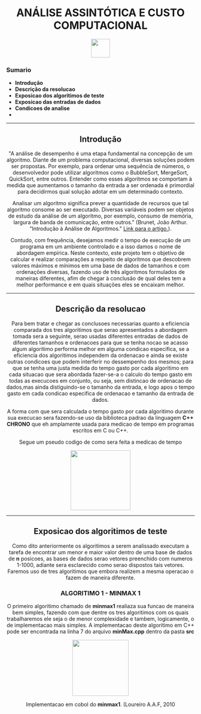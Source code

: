 <h1 align="center">ANÁLISE ASSINTÓTICA E CUSTO COMPUTACIONAL</h1>
<div align="center"> <img height="50px" src="https://github.com/joaopaulocunhafaria/Faculdade/assets/138056835/e23053b2-63e7-486c-aaf0-11bb4a30fd3c">
 </div>
<h3>Sumario</h3>
<ul>
 <li><strong>Introdução</strong></li>
 <li><strong>Descrição da resolucao</strong></li>
 <li><strong>Exposicao dos algoritimos de teste</strong></li>
 <li><strong>Exposicao das entradas de dados</strong></li>
 <li><strong>Condicoes de analise</strong></li>
 <li></li>
</ul>
<hr>
<h2 align="center">Introdução</h2>
<p align="center">"A análise de desempenho é uma etapa fundamental na concepção de um algoritmo. Diante de um problema computacional, diversas soluções podem ser propostas. Por exemplo, para ordenar uma sequência de números, o desenvolvedor pode utilizar algoritmos como o BubbleSort, MergeSort, QuickSort, entre outros. Entender como esses algoritmos se comportam à medida que aumentamos o tamanho da entrada a ser ordenada é primordial para decidirmos qual solução adotar em um determinado contexto.</p>
<p align="center">Analisar um algoritmo significa prever a quantidade de recursos que tal algoritmo consome ao ser executado. Diversas variáveis podem ser objetos de estudo da análise de um algoritmo, por exemplo, consumo de memória, largura de banda de comunicação, entre outros."
(Brunet, João Arthur. "Introdução à Análise de Algoritmos." <a href="https://joaoarthurbm.github.io/eda/posts/introducao-a-analise/">Link para o artigo.</a>).
</p>

 
<p align="center">Contudo, com frequência, desejamos medir o tempo de execução de um programa em um ambiente controlado e a isso damos o nome de abordagem empírica. Neste contexto, este projeto tem o objetivo de calcular e realizar comparações a respeito de algoritmos que descobrem valores máximos e mínimos em uma base de dados de tamanhos e com ordenações diversas, fazendo uso de três algoritmos formulados de maneiras diferentes, afim de chegar à conclusão de qual deles tem a melhor performance e em quais situações eles se encaixam melhor.</p>
<hr>
<h2 align="center">Descrição da resolucao</h2>
<p align="center">Para bem tratar e chegar as conclusoes necessarias quanto a eficiencia comparada dos tres algoritimos que serao apresentados a abordagem tomada sera a seguinte, serao usadas diferentes entradas de dados de diferentes tamanhos e ordenacoes para que se tenha nocao se acasso algum algoritimo performa melhor em alguma condicao especifica, se a eficiencia dos algoritimos independem da ordenacao e ainda se existe outras condicoes que podem interferir no dessempenho dos mesmos; para que se tenha uma justa medida do tempo gasto por cada algoritimo em cada situacao que sera abordada fazer-se-a o calculo do tempo gasto em todas as  execucoes em conjunto, ou seja, sem distincao de ordenacao de dados,mas ainda distiguindo-se o tamanho da entrada, e logo apos o tempo gasto em cada condicao especifica de ordenacao e tamanho da entrada de dados. </p>
<p align="center">A forma com que sera calculada o tempo gasto por  cada algoritimo durante sua execucao sera fazendo-se uso da biblioteca padrao da linguagem <strong>C++</strong> <strong>CHRONO</strong> que eh amplamente usada para medicao de tempo em programas escritos em C ou C++.</p>
<p align="center"> Segue um pseudo codigo de como sera feita a medicao de tempo</p>
<div align="center"> <img align="center" height="160px" src="https://github.com/joaopaulocunhafaria/Faculdade/assets/138056835/794be396-1b00-454d-9ce4-cda8efcfbf0d">
</div>
<hr>
<h2 align="center">Exposicao dos algoritimos de teste</h2>
<p align="center">Como dito anteriormente os algoritimos a serem analissado executam a tarefa de encontrar um menor e maior valor dentro de uma base de dados de <strong>n</strong> posicoes, as bases de dados serao vetores preenchido com numeros 1-1000, adiante sera esclarecido como serao dispostos tais vetores. Faremos uso de tres algoritimos que embora realizem a mesma operacao o fazem de maneira diferente. </p>
<h3 align="center">ALGORITIMO 1 - MINMAX 1</h3>
<p align="center">O primeiro algoritimo chamado de <strong>minmax1</strong> realiaza sua funcao de maneira bem simples, fazendo com que dentre os tres algoritimos com os quais trabalharemos ele seja o de menor complexidade e tambem, logicamente, o de implementacao mais simples. A implementacao deste algoritimo em C++ pode ser encontrada na linha 7 do arquivo <strong>minMax.cpp</strong> dentro da pasta <strong>src</strong></p>
<div align="center">
<img height="150px" src="https://github.com/joaopaulocunhafaria/Faculdade/assets/138056835/9777f4f1-0753-4a7e-8d3a-00dccceeb351">
 <p>Implementacao em cobol do <strong>minmax1</strong>. (Loureiro A.A.F, 2010</p>
</div>

